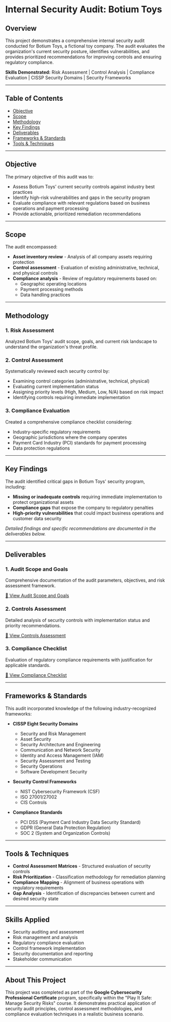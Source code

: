 # Internal Security Audit: Botium Toys

## Overview

This project demonstrates a comprehensive internal security audit conducted for Botium Toys, a fictional toy company. The audit evaluates the organization's current security posture, identifies vulnerabilities, and provides prioritized recommendations for improving controls and ensuring regulatory compliance.

**Skills Demonstrated:** Risk Assessment | Control Analysis | Compliance Evaluation | CISSP Security Domains | Security Frameworks

---

## Table of Contents

- [Objective](#objective)
- [Scope](#scope)
- [Methodology](#methodology)
- [Key Findings](#key-findings)
- [Deliverables](#deliverables)
- [Frameworks & Standards](#frameworks--standards)
- [Tools & Techniques](#tools--techniques)

---

## Objective

The primary objective of this audit was to:
- Assess Botium Toys' current security controls against industry best practices
- Identify high-risk vulnerabilities and gaps in the security program
- Evaluate compliance with relevant regulations based on business operations and payment processing
- Provide actionable, prioritized remediation recommendations

---

## Scope

The audit encompassed:
- **Asset inventory review** - Analysis of all company assets requiring protection
- **Control assessment** - Evaluation of existing administrative, technical, and physical controls
- **Compliance analysis** - Review of regulatory requirements based on:
  - Geographic operating locations
  - Payment processing methods
  - Data handling practices

---

## Methodology

### 1. Risk Assessment
Analyzed Botium Toys' audit scope, goals, and current risk landscape to understand the organization's threat profile.

### 2. Control Assessment
Systematically reviewed each security control by:
- Examining control categories (administrative, technical, physical)
- Evaluating current implementation status
- Assigning priority levels (High, Medium, Low, N/A) based on risk impact
- Identifying controls requiring immediate implementation

### 3. Compliance Evaluation
Created a comprehensive compliance checklist considering:
- Industry-specific regulatory requirements
- Geographic jurisdictions where the company operates
- Payment Card Industry (PCI) standards for payment processing
- Data protection regulations

---

## Key Findings

The audit identified critical gaps in Botium Toys' security program, including:

- **Missing or inadequate controls** requiring immediate implementation to protect organizational assets
- **Compliance gaps** that expose the company to regulatory penalties
- **High-priority vulnerabilities** that could impact business operations and customer data security

*Detailed findings and specific recommendations are documented in the deliverables below.*

---

## Deliverables

### 1. Audit Scope and Goals
Comprehensive documentation of the audit parameters, objectives, and risk assessment framework.

[📄 View Audit Scope and Goals](https://github.com/clintonsenaye/ClintonSenaye/files/12501371/Botium_Toys_Audit_Scope_and_goals.pdf)

### 2. Controls Assessment
Detailed analysis of security controls with implementation status and priority recommendations.

[📄 View Controls Assessment](https://github.com/clintonsenaye/ClintonSenaye/files/12501372/Controls_assessment_for_Botium_Toys.pdf)

### 3. Compliance Checklist
Evaluation of regulatory compliance requirements with justification for applicable standards.

[📄 View Compliance Checklist](https://github.com/clintonsenaye/ClintonSenaye/files/12501374/Compliance_checklist_for_Botium_Toys.pdf)

---

## Frameworks & Standards

This audit incorporated knowledge of the following industry-recognized frameworks:

- **CISSP Eight Security Domains**
  - Security and Risk Management
  - Asset Security
  - Security Architecture and Engineering
  - Communication and Network Security
  - Identity and Access Management (IAM)
  - Security Assessment and Testing
  - Security Operations
  - Software Development Security

- **Security Control Frameworks**
  - NIST Cybersecurity Framework (CSF)
  - ISO 27001/27002
  - CIS Controls

- **Compliance Standards**
  - PCI DSS (Payment Card Industry Data Security Standard)
  - GDPR (General Data Protection Regulation)
  - SOC 2 (System and Organization Controls)

---

## Tools & Techniques

- **Control Assessment Matrices** - Structured evaluation of security controls
- **Risk Prioritization** - Classification methodology for remediation planning
- **Compliance Mapping** - Alignment of business operations with regulatory requirements
- **Gap Analysis** - Identification of discrepancies between current and desired security state

---

## Skills Applied

- Security auditing and assessment
- Risk management and analysis
- Regulatory compliance evaluation
- Control framework implementation
- Security documentation and reporting
- Stakeholder communication

---

## About This Project

This project was completed as part of the **Google Cybersecurity Professional Certificate** program, specifically within the "Play It Safe: Manage Security Risks" course. It demonstrates practical application of security audit principles, control assessment methodologies, and compliance evaluation techniques in a realistic business scenario.
